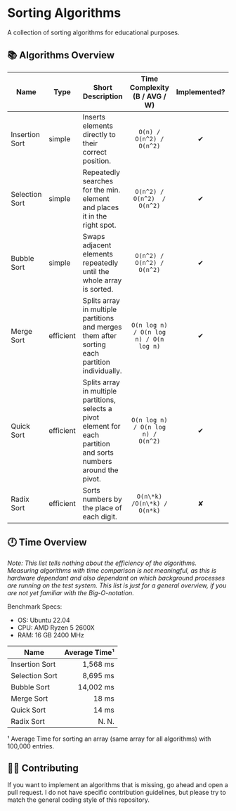 # Sorting Algorithms

A collection of sorting algorithms for educational purposes.

## 📚 Algorithms Overview

| Name           | Type      | Short Description                                                                                                   |   Time Complexity <br/> (B / AVG / W)    |  Implemented?  |
|----------------|-----------|---------------------------------------------------------------------------------------------------------------------|:----------------------------------------:|:--------------:|
| Insertion Sort | simple    | Inserts elements directly to their correct position.                                                                |         `O(n) / O(n^2) / O(n^2)`         |       ✔        |
| Selection Sort | simple    | Repeatedly searches for the min. element and places it in the right spot.                                           |       `O(n^2) / O(n^2)  / O(n^2)`        |       ✔        |
| Bubble Sort    | simple    | Swaps adjacent elements repeatedly until the whole array is sorted.                                                 |        `O(n^2) / O(n^2) / O(n^2)`        |       ✔        |
| Merge Sort     | efficient | Splits array in multiple partitions and merges them after sorting each partition individually.                      |  `O(n log n) / O(n log n) / O(n log n)`  |       ✔        |
| Quick Sort     | efficient | Splits array in multiple partitions, selects a pivot element for each partition and sorts numbers around the pivot. |    `O(n log n) / O(n log n) / O(n^2)`    |       ✔        |
| Radix Sort     | efficient | Sorts numbers by the place of each digit.                                                                           |       `O(n\*k) /O(n\*k) / O(n*k)`        |       ✘        |

## 🕛 Time Overview

*Note: This list tells nothing about the efficiency of the algorithms. Measuring algorithms with time comparison is not
meaningful, as this is hardware dependant and also dependant on which background processes are running on the test
system. This list is just for a general overview, if you are not yet familiar with the Big-O-notation.*

Benchmark Specs:

- OS: Ubuntu 22.04
- CPU: AMD Ryzen 5 2600X
- RAM: 16 GB 2400 MHz

| Name           | Average Time¹ |
|----------------|--------------:|
| Insertion Sort |      1,568 ms |
| Selection Sort |      8,695 ms |
| Bubble Sort    |     14,002 ms |
| Merge Sort     |         18 ms |
| Quick Sort     |         14 ms |
| Radix Sort     |         N. N. |

¹ Average Time for sorting an array (same array for all algorithms) with 100,000 entries.

## 💁🏻 Contributing

If you want to implement an algorithms that is missing, go ahead and open a pull request. I do not have specific
contribution guidelines, but please try to match the general coding style of this repository.
